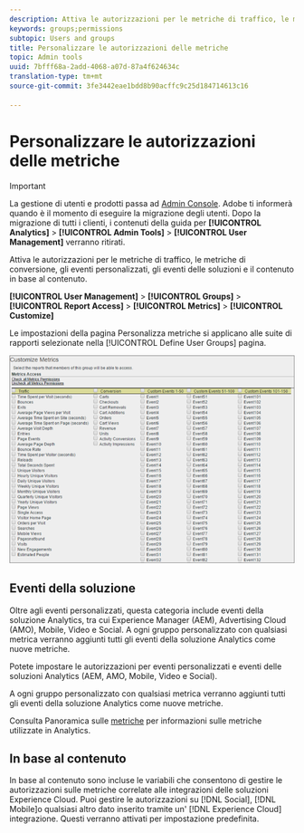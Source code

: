 ```yaml
---
description: Attiva le autorizzazioni per le metriche di traffico, le metriche di conversione, gli eventi personalizzati, gli eventi delle soluzioni e il contenuto in base al contenuto.
keywords: groups;permissions
subtopic: Users and groups
title: Personalizzare le autorizzazioni delle metriche
topic: Admin tools
uuid: 7bfff68a-2add-4068-a07d-87a4f624634c
translation-type: tm+mt
source-git-commit: 3fe3442eae1bdd8b90acffc9c25d184714613c16

---
```



# Personalizzare le autorizzazioni delle metriche

>[!IMPORTANT]
>
>La gestione di utenti e prodotti passa ad [Admin Console](https://helpx.adobe.com/it/enterprise/using/admin-console.html). Adobe ti informerà quando è il momento di eseguire la migrazione degli utenti. Dopo la migrazione di tutti i clienti, i contenuti della guida per **[!UICONTROL Analytics]** > **[!UICONTROL Admin Tools]** > **[!UICONTROL User Management]** verranno ritirati.

Attiva le autorizzazioni per le metriche di traffico, le metriche di conversione, gli eventi personalizzati, gli eventi delle soluzioni e il contenuto in base al contenuto.

**[!UICONTROL User Management]** > **[!UICONTROL Groups]** > **[!UICONTROL Report Access]** > **[!UICONTROL Metrics]** > **[!UICONTROL Customize]**

Le impostazioni della pagina Personalizza metriche si applicano alle suite di rapporti selezionate nella [!UICONTROL Define User Groups] pagina.

![](assets/customize-metrics.png)

## Eventi della soluzione

Oltre agli eventi [](https://docs.adobe.com/content/help/en/analytics/implementation/vars/page-vars/events/event-serialization.html)personalizzati, questa categoria include eventi della soluzione Analytics, tra cui Experience Manager (AEM), Advertising Cloud (AMO), Mobile, Video e Social. A ogni gruppo personalizzato con qualsiasi metrica verranno aggiunti tutti gli eventi della soluzione Analytics come nuove metriche.

Potete impostare le autorizzazioni per eventi personalizzati e eventi delle soluzioni Analytics (AEM, AMO, Mobile, Video e Social).

A ogni gruppo personalizzato con qualsiasi metrica verranno aggiunti tutti gli eventi della soluzione Analytics come nuove metriche.

Consulta Panoramica sulle [metriche](/help/components/c-variables/c-metrics/metricslist.md) per informazioni sulle metriche utilizzate in Analytics.

## In base al contenuto

In base al contenuto sono incluse le variabili che consentono di gestire le autorizzazioni sulle metriche correlate alle integrazioni delle soluzioni Experience Cloud. Puoi gestire le autorizzazioni su [!DNL Social], [!DNL Mobile]o qualsiasi altro dato inserito tramite un&#39; [!DNL Experience Cloud] integrazione. Questi verranno attivati per impostazione predefinita.
